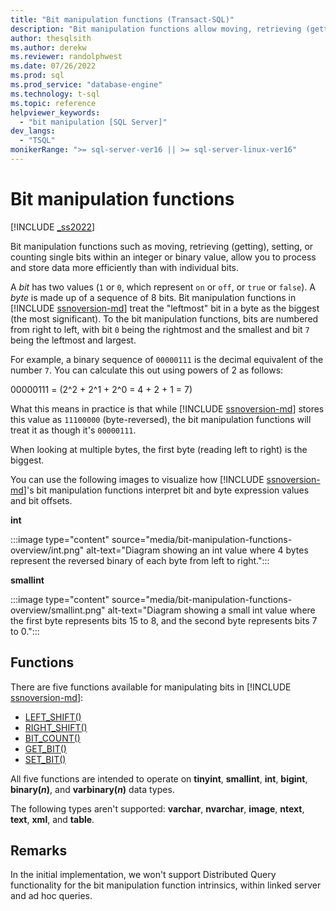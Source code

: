 ```yaml
---
title: "Bit manipulation functions (Transact-SQL)"
description: "Bit manipulation functions allow moving, retrieving (getting), setting, or counting single bits within an integer or binary value."
author: thesqlsith
ms.author: derekw
ms.reviewer: randolphwest
ms.date: 07/26/2022
ms.prod: sql
ms.prod_service: "database-engine"
ms.technology: t-sql
ms.topic: reference
helpviewer_keywords:
  - "bit manipulation [SQL Server]"
dev_langs:
  - "TSQL"
monikerRange: ">= sql-server-ver16 || >= sql-server-linux-ver16"
---
```

# Bit manipulation functions

[!INCLUDE [_ss2022](../../includes/applies-to-version/_ss2022.md)]

Bit manipulation functions such as moving, retrieving (getting), setting, or counting single bits within an integer or binary value, allow you to process and store data more efficiently than with individual bits.

A *bit* has two values (`1` or `0`, which represent `on` or `off`, or `true` or `false`). A *byte* is made up of a sequence of 8 bits. Bit manipulation functions in [!INCLUDE [ssnoversion-md](../../includes/ssnoversion-md.md)] treat the "leftmost" bit in a byte as the biggest (the most significant). To the bit manipulation functions, bits are numbered from right to left, with bit `0` being the rightmost and the smallest and bit `7` being the leftmost and largest.

For example, a binary sequence of `00000111` is the decimal equivalent of the number `7`. You can calculate this out using powers of 2 as follows:

00000111 = (2^2 + 2^1 + 2^0 = 4 + 2 + 1 = 7)

What this means in practice is that while [!INCLUDE [ssnoversion-md](../../includes/ssnoversion-md.md)] stores this value as `11100000` (byte-reversed), the bit manipulation functions will treat it as though it's `00000111`.

When looking at multiple bytes, the first byte (reading left to right) is the biggest.

You can use the following images to visualize how [!INCLUDE [ssnoversion-md](../../includes/ssnoversion-md.md)]'s bit manipulation functions interpret bit and byte expression values and bit offsets.

**int**

:::image type="content" source="media/bit-manipulation-functions-overview/int.png" alt-text="Diagram showing an int value where 4 bytes represent the reversed binary of each byte from left to right.":::

**smallint**

:::image type="content" source="media/bit-manipulation-functions-overview/smallint.png" alt-text="Diagram showing a small int value where the first byte represents bits 15 to 8, and the second byte represents bits 7 to 0.":::

## Functions

There are five functions available for manipulating bits in [!INCLUDE [ssnoversion-md](../../includes/ssnoversion-md.md)]:

- [LEFT_SHIFT()](left-shift-transact-sql.md)
- [RIGHT_SHIFT()](right-shift-transact-sql.md)
- [BIT_COUNT()](bit-count-transact-sql.md)
- [GET_BIT()](get-bit-transact-sql.md)
- [SET_BIT()](set-bit-transact-sql.md)

All five functions are intended to operate on **tinyint**, **smallint**, **int**, **bigint**, **binary(*n*)**, and **varbinary(*n*)** data types.

The following types aren't supported: **varchar**, **nvarchar**, **image**, **ntext**, **text**, **xml**, and **table**.

## Remarks

In the initial implementation, we won't support Distributed Query functionality for the bit manipulation function intrinsics, within linked server and ad hoc queries.
